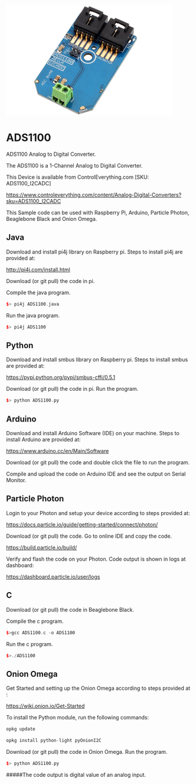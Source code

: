[![ADS1100](ADS1100_I2CADC.png)](https://www.controleverything.com/content/Analog-Digital-Converters?sku=ADS1100_I2CADC)
# ADS1100
ADS1100 Analog to Digital Converter.

The ADS1100 is a 1-Channel Analog to Digital Converter.

This Device is available from ControlEverything.com [SKU: ADS1100_I2CADC]

https://www.controleverything.com/content/Analog-Digital-Converters?sku=ADS1100_I2CADC

This Sample code can be used with Raspberry Pi, Arduino, Particle Photon, Beaglebone Black and Onion Omega.

## Java
Download and install pi4j library on Raspberry pi. Steps to install pi4j are provided at:

http://pi4j.com/install.html

Download (or git pull) the code in pi.

Compile the java program.
```cpp
$> pi4j ADS1100.java
```

Run the java program.
```cpp
$> pi4j ADS1100
```

## Python
Download and install smbus library on Raspberry pi. Steps to install smbus are provided at:

https://pypi.python.org/pypi/smbus-cffi/0.5.1

Download (or git pull) the code in pi. Run the program.

```cpp
$> python ADS1100.py
```

## Arduino
Download and install Arduino Software (IDE) on your machine. Steps to install Arduino are provided at:

https://www.arduino.cc/en/Main/Software

Download (or git pull) the code and double click the file to run the program.

Compile and upload the code on Arduino IDE and see the output on Serial Monitor.


## Particle Photon

Login to your Photon and setup your device according to steps provided at:

https://docs.particle.io/guide/getting-started/connect/photon/

Download (or git pull) the code. Go to online IDE and copy the code.

https://build.particle.io/build/

Verify and flash the code on your Photon. Code output is shown in logs at dashboard:

https://dashboard.particle.io/user/logs


## C

Download (or git pull) the code in Beaglebone Black.

Compile the c program.
```cpp
$>gcc ADS1100.c -o ADS1100
```
Run the c program.
```cpp
$>./ADS1100
```

## Onion Omega

Get Started and setting up the Onion Omega according to steps provided at :

https://wiki.onion.io/Get-Started

To install the Python module, run the following commands:
```cpp
opkg update
```
```cpp
opkg install python-light pyOnionI2C
```

Download (or git pull) the code in Onion Omega. Run the program.

```cpp
$> python ADS1100.py
```

#####The code output is digital value of an analog input.
